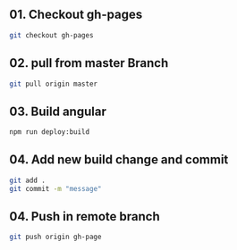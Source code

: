 ## 01. Checkout gh-pages
```bash
git checkout gh-pages
```

## 02. pull from master Branch
```bash
git pull origin master
```

## 03. Build angular
```bash
npm run deploy:build
```


## 04. Add new build change and commit
```bash
git add .
git commit -m "message"
```


## 04. Push in remote branch
```bash
git push origin gh-page
```
